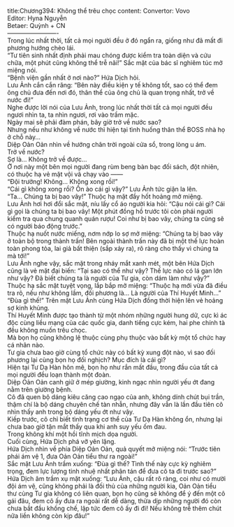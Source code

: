 title:Chương394: Không thể trêu chọc
content:
Convertor: Vovo<br>Editor: Hyna Nguyễn<br>Betaer: Quỳnh + CN<br>————————-<br>Trong lúc nhất thời, tất cả mọi người đều ở đó ngẩn ra, giống như đã mất đi phương hướng chèo lái.<br>“Tư tiên sinh nhất định phải mau chóng được kiểm tra toàn diện và cứu chữa, một phút cũng không thể trễ nãi!” Sắc mặt của bác sĩ nghiêm túc mở miệng nói.<br>“Bệnh viện gần nhất ở nơi nào?” Hứa Dịch hỏi.<br>Lưu Ảnh cắn cắn răng: “Bên này điều kiện y tế không tốt, sao có thể đem ông chủ đưa đến nơi đó, thân thể của ông chủ là quan trọng nhất, trở về nước đi!”<br>Nghe được lời nói của Lưu Ảnh, trong lúc nhất thời tất cả mọi người đều ngươi nhìn ta, ta nhìn ngươi, rơi vào trầm mặc.<br>Ngày mai sẽ phải đàm phán, bây giờ trở về nước sao?<br>Nhưng nếu như không về nước thì hiện tại tình huống thân thể BOSS nhà họ ở chỗ này…<br>Diệp Oản Oản nhìn về hướng chân trời ngoài cửa sổ, trong lòng u ám.<br>Trở về nước?<br>Sợ là… Không trở về được…<br>Ở nơi này một bên mọi người đang rùm beng bàn bạc đối sách, đột nhiên, có thuộc hạ vẻ mặt vội vã chạy vào ——<br>“Đội trưởng! Không… Không xong rồi!”<br>“Cái gì không xong rồi? Ồn ào cái gì vậy?” Lưu Ảnh tức giận la lên.<br>“Ta… Chúng ta bị bao vây!” Thuộc hạ mặt đầy hốt hoảng mở miệng.<br>Lưu Ảnh hơi hơi đổi sắc mặt, níu lấy cổ áo người kia hỏi: “Cậu nói cái gì? Cái gì gọi là chúng ta bị bao vây! Một phút đồng hồ trước tôi còn phái người kiểm tra qua chung quanh quán rượu! Coi như bị bao vây, chúng ta cũng sẽ có người báo động trước.”<br>Thuộc hạ nuốt nước miếng, nơm nớp lo sợ mở miệng: “Chúng ta bị bao vây ở toàn bộ trong thành trấn! Bên ngoài thành trấn này đã bị một thế lực hoàn toàn phong tỏa, lai giả bất thiện (sắp xảy ra), rõ ràng cho thấy vì chúng ta mà tới!”<br>Lưu Ảnh nghe vậy, sắc mặt trong nháy mắt xanh mét, một bên Hứa Dịch cũng là vẻ mặt đại biến: “Tại sao có thể như vậy? Thế lực nào có lá gan lớn như vậy? Đã biết chúng ta là người của Tư gia, còn dám làm như vậy?”<br>Thuộc hạ sắc mặt tuyệt vọng, lắp bắp mở miệng: “Thuộc hạ mới vừa đã điều tra rõ, nếu như không lầm, đối phương là… Là người của Thí Huyết Minh…”<br>“Đùa gì thế!” Trên mặt Lưu Ảnh cùng Hứa Dịch đồng thời hiện lên vẻ hoảng sợ kinh khủng.<br>Thí Huyết Minh được tạo thành từ một nhóm những người hung dữ, cực kì ác độc cùng liều mạng của các quốc gia, danh tiếng cực kém, hai phe chính tà đều không muốn trêu chọc.<br>Mà bọn họ cũng không lệ thuộc cùng phụ thuộc vào bất kỳ một tổ chức hay cá nhân nào.<br>Tư gia chưa bao giờ cùng tổ chức này có bất kỳ xung đột nào, vì sao đối phương lại cùng bọn họ đối nghịch? Mục đích là cái gì?<br>Hiện tại Tư Dạ Hàn hôn mê, bọn họ như rắn mất đầu, trong đầu của tất cả mọi người đều loạn thành một đoàn.<br>Diệp Oản Oản canh giữ ở mép giường, kinh ngạc nhìn người yếu ớt đang nằm trên giường bệnh.<br>Cô đã quen bộ dáng kiêu căng cao ngạo của anh, không dính chút bụi trần, thậm chí là bộ dáng chuyên chế tàn nhẫn, nhưng đây vẫn là lần đầu tiên cô nhìn thấy anh trong bộ dáng yếu ớt như vậy.<br>Kiếp trước, cô chỉ biết tình trạng cơ thể của Tư Dạ Hàn không ổn, nhưng lại chưa bao giờ tận mắt thấy qua khi anh suy yếu ốm đau.<br>Trong không khí một hồi tĩnh mịch dọa người.<br>Cuối cùng, Hứa Dịch phá vỡ yên lặng.<br>Hứa Dịch nhìn về phía Diệp Oản Oản, quả quyết mở miệng nói: “Trước tiên phái ám vệ 1, đưa Oản Oản tiểu thư ra ngoài!”<br>Sắc mặt Lưu Ảnh trầm xuống: “Đùa gì thế? Tình thế này cực kỳ nghiêm trọng, đem lực lượng tinh nhuệ nhất phân tán để đưa cô ta đi trước sao?”<br>Hứa Dịch âm trầm xụ mặt xuống: “Lưu Ảnh, cậu rất rõ ràng, coi như có mười đội ám vệ, cũng không phải là đối thủ của những người kia, Oản Oản tiểu thư cùng Tư gia không có liên quan, bọn họ cũng sẽ không để ý đến một cô gái đâu, đem cô ấy đưa ra ngoài rất dễ dàng, thừa dịp những người đó còn chưa bắt đầu khống chế, lập tức đem cô ấy đi đi! Nếu không trễ thêm chút nữa liền không còn kịp đâu!”